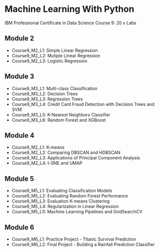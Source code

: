 # Machine Learning With Python
IBM Professional Certificate in Data Science Course 9: 20 x Labs 
## Module 2
 * Course9_M2_L1: Simple Linear Regression
 * Course9_M2_L2: Mutiple Linear Regression
 * Course9_M2_L3: Logistic Regression
## Module 3
 * Course9_M3_L1: Multi-class Classification
 * Course9_M3_L2: Decision Trees
 * Course9_M3_L3: Regression Trees
 * Course9_M3_L4: Credit Card Fraud Detection with Decision Trees and SVM
 * Course9_M3_L5: K-Nearest Neighbors Classifier
 * Course9_M3_L6: Random Forest and XGBoost
## Module 4
 * Course9_M2_L1: K-means
 * Course9_M2_L2: Comparing DBSCAN and HDBSCAN
 * Course9_M2_L3: Applications of Principal Component Analysis
 * Course9_M2_L4: t-SNE and UMAP
## Module 5
 * Course9_M5_L1: Evaluating Classification Models
 * Course9_M5_L2: Evaluating Random Forest Performance
 * Course9_M5_L3: Evaluation K-means Clustering 
 * Course9_M5_L4: Regularization in Linear Regression
 * Course9_M5_L5: Machine Learning Pipelines and GridSearchCV
## Module 6
 * Course9_M6_L1: Practice Project - Titanic Survival Prediction
 * Course9_M6_L2: Final Project - Building a Rainfall Prediction Classifier
